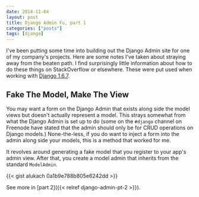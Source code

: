 ```yaml
---
date: 2014-11-04
layout: post
title: Django Admin Fu, part 1
categories: ["posts"]
tags: [django]
---
```


I've been putting some time into building out the Django Admin site for one of my company's projects. Here are some notes I've taken about straying away from the beaten path. I find surprisingly little information about how to do these things on StackOverflow or elsewhere. These were put used when working with [Django 1.6.7](https://docs.djangoproject.com/en/1.6/).

## Fake The Model, Make The View

You may want a form on the Django Admin that exists along side the model views but doesn't actually represent a model.  This strays somewhat from what the Django Admin is set up to do (some on the `#django` channel on Freenode have stated that the admin should only be for CRUD operations on Django models.)  None-the-less, if you do want to inject a form into the admin along side your models, this is a method that worked for me.

It revolves around generating a fake model that you register to your app's admin view. After that, you create a model admin that inherits from the standard `ModelAdmin`.

{{< gist alukach 0a1b9e788b805e6242dd >}}

See more in [part 2]({{< relref django-admin-pt-2 >}}).
